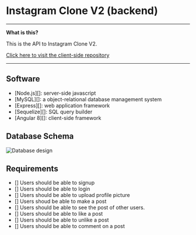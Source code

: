 # Instagram Clone V2 (backend)


----

**What is this?** 

This is the API to Instagram Clone V2.

[Click here to visit the client-side repository](https://github.com/willshepp28/InstagramCloneV2-Frontend)


---



## Software

* [Node.js][]: server-side javascript
* [MySQL][]: a object-relational database management system 
* [Express][]: web application framework
* [Sequelize][]: SQL query builder
* [Angular 8][]: client-side framework



## Database Schema

![Database design](https://instagram-clone-2019.s3.amazonaws.com/erd-diagram/Instagram-Clone-Erd-Diagram.jpeg)


  ## Requirements

  - [] Users should be able to signup
  - [] Users should be able to login 
  - [] Users should be able to upload profile picture
  - [] Users shoud be able to make a post
  - [] Users should be able to see the post of other users.
  - [] Users should be able to like a post
  - [] Users should be able to unlike a post
  - [] Users should be able to comment on a post

